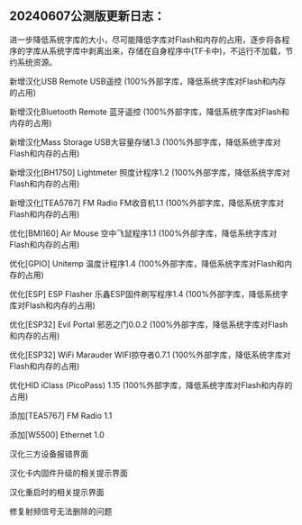 20240607公测版更新日志：
-------------------------------------------------------------------------------------------
进一步降低系统字库的大小，尽可能降低字库对Flash和内存的占用，逐步将各程序的字库从系统字库中剥离出来，存储在自身程序中(TF卡中)，不运行不加载，节约系统资源。

新增汉化USB Remote USB遥控 (100%外部字库，降低系统字库对Flash和内存的占用)

新增汉化Bluetooth Remote 蓝牙遥控 (100%外部字库，降低系统字库对Flash和内存的占用)

新增汉化Mass Storage USB大容量存储1.3 (100%外部字库，降低系统字库对Flash和内存的占用)

新增汉化[BH1750] Lightmeter 照度计程序1.2 (100%外部字库，降低系统字库对Flash和内存的占用)

新增汉化[TEA5767] FM Radio FM收音机1.1 (100%外部字库，降低系统字库对Flash和内存的占用)

优化[BMI160] Air Mouse 空中飞鼠程序1.1 (100%外部字库，降低系统字库对Flash和内存的占用)

优化[GPIO] Unitemp 温度计程序1.4 (100%外部字库，降低系统字库对Flash和内存的占用)

优化[ESP] ESP Flasher 乐鑫ESP固件刷写程序1.4 (100%外部字库，降低系统字库对Flash和内存的占用)

优化[ESP32] Evil Portal 邪恶之门0.0.2 (100%外部字库，降低系统字库对Flash和内存的占用)

优化[ESP32] WiFi Marauder WIFI掠夺者0.7.1 (100%外部字库，降低系统字库对Flash和内存的占用)

优化HID iClass (PicoPass) 1.15 (100%外部字库，降低系统字库对Flash和内存的占用)

添加[TEA5767] FM Radio 1.1

添加[W5500] Ethernet 1.0

汉化三方设备报错界面

汉化卡内固件升级的相关提示界面

汉化重启时的相关提示界面

修复射频信号无法删除的问题
